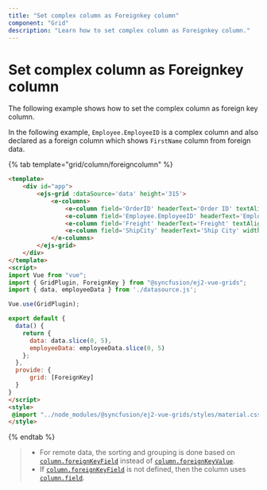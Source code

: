 ```yaml
---
title: "Set complex column as Foreignkey column"
component: "Grid"
description: "Learn how to set complex column as Foreignkey column."
---
```


# Set complex column as Foreignkey column

The following example shows how to set the complex column as foreign key column.

In the following example, `Employee.EmployeeID` is a complex column and also declared as a foreign column which shows `FirstName` column from foreign data.

{% tab template="grid/column/foreigncolumn" %}

```html
<template>
    <div id="app">
        <ejs-grid :dataSource='data' height='315'>
            <e-columns>
                <e-column field='OrderID' headerText='Order ID' textAlign='Right' width=100></e-column>
                <e-column field='Employee.EmployeeID' headerText='Employee Name' width=120 foreignKeyValue='FirstName' foreignKeyField='EmployeeID' :dataSource='employeeData'></e-column>
                <e-column field='Freight' headerText='Freight' textAlign='Right' width=80></e-column>
                <e-column field='ShipCity' headerText='Ship City' width=130  ></e-column>
            </e-columns>
        </ejs-grid>
    </div>
</template>
<script>
import Vue from "vue";
import { GridPlugin, ForeignKey } from "@syncfusion/ej2-vue-grids";
import { data, employeeData } from './datasource.js';

Vue.use(GridPlugin);

export default {
  data() {
    return {
      data: data.slice(0, 5),
      employeeData: employeeData.slice(0, 5)
    };
  },
  provide: {
      grid: [ForeignKey]
  }
}
</script>
<style>
 @import "../node_modules/@syncfusion/ej2-vue-grids/styles/material.css";
</style>
```

{% endtab %}

> * For remote data, the sorting and grouping is done based on [`column.foreignKeyField`](../../api/grid/column/#foreignkeyfield) instead of
[`column.foreignKeyValue`](../../api/grid/column/#foreignkeyvalue).
> * If [`column.foreignKeyField`](../../api/grid/column/#foreignkeyfield) is not defined, then the column uses [`column.field`](../../api/grid/column/#field).